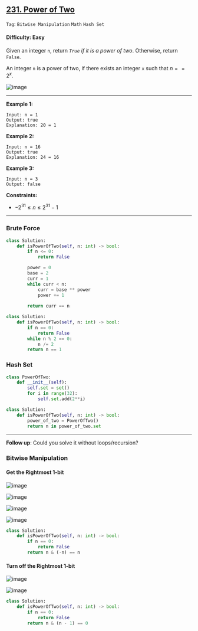 ## [231. Power of Two](https://leetcode.com/problems/power-of-two)

```Tag```: ```Bitwise Manipulation``` ```Math``` ```Hash Set```

#### Difficulty: Easy

Given an integer ```n```, return _```True``` if it is a power of two_. Otherwise, return ```False```.

An integer ```n``` is a power of two, if there exists an integer ```x``` such that $n == 2^x$.

![image](https://user-images.githubusercontent.com/35042430/234656264-268ceecc-9dad-4508-be2d-93ba38476bec.png)

---

__Example 1:__
```
Input: n = 1
Output: true
Explanation: 20 = 1
```

__Example 2:__
```
Input: n = 16
Output: true
Explanation: 24 = 16
```

__Example 3:__
```
Input: n = 3
Output: false
```

__Constraints:__

- $-2^31 \le n \le 2^31 - 1$

---

### Brute Force

```Python
class Solution:
    def isPowerOfTwo(self, n: int) -> bool:
        if n <= 0:
            return False

        power = 0
        base = 2
        curr = 1
        while curr < n:
            curr = base ** power
            power += 1
        
        return curr == n
```

```Python
class Solution:
    def isPowerOfTwo(self, n: int) -> bool:
        if n == 0:
            return False
        while n % 2 == 0:
            n /= 2
        return n == 1
```

### Hash Set

```Python
class PowerOfTwo:
    def __init__(self):
        self.set = set()
        for i in range(32):
            self.set.add(2**i)

class Solution:
    def isPowerOfTwo(self, n: int) -> bool:
        power_of_two = PowerOfTwo()
        return n in power_of_two.set
```

---

__Follow up__: Could you solve it without loops/recursion?

### Bitwise Manipulation 

#### Get the Rightmost 1-bit

![image](https://user-images.githubusercontent.com/35042430/234666139-71e2c7fa-d981-484c-9c06-34a86dbc270b.png)

![image](https://leetcode.com/problems/power-of-two/Figures/231/twos.png)

![image](https://leetcode.com/problems/power-of-two/Figures/231/rightmost.png)

![image](https://leetcode.com/problems/power-of-two/Figures/231/first2.png)

```Python
class Solution:
    def isPowerOfTwo(self, n: int) -> bool:
        if n == 0:
            return False
        return n & (-n) == n
```

#### Turn off the Rightmost 1-bit

![image](https://leetcode.com/problems/power-of-two/Figures/231/turn2.png)

![image](https://leetcode.com/problems/power-of-two/Figures/231/second2.png)

```Python
class Solution:
    def isPowerOfTwo(self, n: int) -> bool:
        if n == 0:
            return False
        return n & (n - 1) == 0
```

